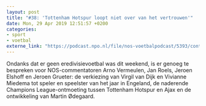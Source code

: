 ```yaml
---
layout: post
title: "#38: 'Tottenham Hotspur loopt niet over van het vertrouwen'"
date: Mon, 29 Apr 2019 12:51:57 +0200
categories: 
- sport 
- voetbal 
externe_link: "https://podcast.npo.nl/file/nos-voetbalpodcast/5393/content.omroep.nl/portal/podcast/nporadio1/nos-voetbalpodcast/2019/04/nporadio1_nos-voetbalpodcast_20190429_nos-voetbalpodcast-38-virgil-van-dijk-was-bij-fc-groningen-niet-exceptioneel_DNYRBL.mp3"
---
```


Ondanks dat er geen eredivisievoetbal was dit weekend, is er genoeg te bespreken voor NOS-commentatoren Arno Vermeulen, Jan Roels, Jeroen Elshoff en Jeroen Grueter: de verkiezing van Virgil van Dijk en Vivianne Miedema tot speler en speelster van het jaar in Engeland, de naderende Champions League-ontmoeting tussen Tottenham Hotspur en Ajax en de ontwikkeling van Martin Ødegaard.
